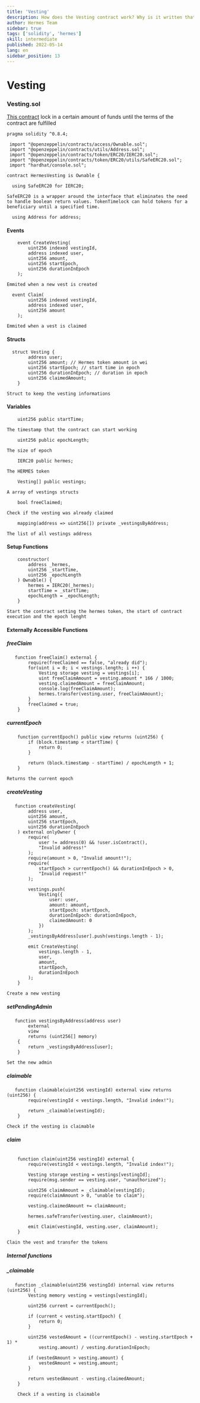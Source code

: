 ```yaml
---
title: 'Vesting'
description: How does the Vesting contract work? Why is it written that way?
author: Hermes Team
sidebar: true
tags: ['solidity', 'hermes']
skill: intermediate
published: 2022-05-14
lang: en
sidebar_position: 13
---
```


# Vesting

### Vesting.sol

[This contract](https://github.com/Hermes-defi/hermes-team-vest/blob/master/contracts/Vesting.sol) lock in a certain amount of funds until the terms of the contract are fulfilled

```solidity
pragma solidity ^0.8.4;
```

```solidity
 import "@openzeppelin/contracts/access/Ownable.sol";
 import "@openzeppelin/contracts/utils/Address.sol";
 import "@openzeppelin/contracts/token/ERC20/IERC20.sol";
 import "@openzeppelin/contracts/token/ERC20/utils/SafeERC20.sol";
 import "hardhat/console.sol";
```

```solidity
contract HermesVesting is Ownable {
```

```solidity
  using SafeERC20 for IERC20;
```

    SafeERC20 is a wrapper around the interface that eliminates the need to handle boolean return values. TokenTimelock can hold tokens for a beneficiary until a specified time.

```solidity
  using Address for address;
```

#### Events

```solidity
    event CreateVesting(
        uint256 indexed vestingId,
        address indexed user,
        uint256 amount,
        uint256 startEpoch,
        uint256 durationInEpoch
    );
```

    Emmited when a new vest is created

```solidity
  event Claim(
        uint256 indexed vestingId,
        address indexed user,
        uint256 amount
    );
```

    Emmited when a vest is claimed

#### Structs

```solidity
  struct Vesting {
        address user;
        uint256 amount; // Hermes token amount in wei
        uint256 startEpoch; // start time in epoch
        uint256 durationInEpoch; // duration in epoch
        uint256 claimedAmount;
    }
```

    Struct to keep the vesting informations

#### Variables

```solidity
    uint256 public startTime;
```

    The timestamp that the contract can start working

```solidity
    uint256 public epochLength;
```

    The size of epoch

```solidity
    IERC20 public hermes;
```

    The HERMES token

```solidity
    Vesting[] public vestings;
```

    A array of vestings structs

```solidity
    bool freeClaimed;
```

    Check if the vesting was already claimed

```solidity
    mapping(address => uint256[]) private _vestingsByAddress;
```

    The list of all vestings address

#### Setup Functions

```solidity
    constructor(
        address _hermes,
        uint256 _startTime,
        uint256 _epochLength
    ) Ownable() {
        hermes = IERC20(_hermes);
        startTime = _startTime;
        epochLength = _epochLength;
    }
```

    Start the contract setting the hermes token, the start of contract execution and the epoch lenght

#### Externally Accessible Functions

##### freeClaim

```solidity
   function freeClaim() external {
        require(freeClaimed == false, "already did");
        for(uint i = 0; i < vestings.length; i ++) {
            Vesting storage vesting = vestings[i];
            uint freeClaimAmount = vesting.amount * 166 / 1000;
            vesting.claimedAmount = freeClaimAmount;
            console.log(freeClaimAmount);
            hermes.transfer(vesting.user, freeClaimAmount);
        }
        freeClaimed = true;
    }

```

##### currentEpoch

```solidity
    function currentEpoch() public view returns (uint256) {
        if (block.timestamp < startTime) {
            return 0;
        }

        return (block.timestamp - startTime) / epochLength + 1;
    }
```

    Returns the current epoch

##### createVesting

```solidity
   function createVesting(
        address user,
        uint256 amount,
        uint256 startEpoch,
        uint256 durationInEpoch
    ) external onlyOwner {
        require(
            user != address(0) && !user.isContract(),
            "Invalid address!"
        );
        require(amount > 0, "Invalid amount!");
        require(
            startEpoch > currentEpoch() && durationInEpoch > 0,
            "Invalid request!"
        );

        vestings.push(
            Vesting({
                user: user,
                amount: amount,
                startEpoch: startEpoch,
                durationInEpoch: durationInEpoch,
                claimedAmount: 0
            })
        );
        _vestingsByAddress[user].push(vestings.length - 1);

        emit CreateVesting(
            vestings.length - 1,
            user,
            amount,
            startEpoch,
            durationInEpoch
        );
    }
```

    Create a new vesting

##### setPendingAdmin

```solidity
   function vestingsByAddress(address user)
        external
        view
        returns (uint256[] memory)
    {
        return _vestingsByAddress[user];
    }
```

    Set the new admin

##### claimable

```solidity
   function claimable(uint256 vestingId) external view returns (uint256) {
        require(vestingId < vestings.length, "Invalid index!");

        return _claimable(vestingId);
    }

```

    Check if the vesting is claimable

##### claim

```solidity

    function claim(uint256 vestingId) external {
        require(vestingId < vestings.length, "Invalid index!");

        Vesting storage vesting = vestings[vestingId];
        require(msg.sender == vesting.user, "unauthorized");

        uint256 claimAmount = _claimable(vestingId);
        require(claimAmount > 0, "unable to claim");

        vesting.claimedAmount += claimAmount;

        hermes.safeTransfer(vesting.user, claimAmount);

        emit Claim(vestingId, vesting.user, claimAmount);
    }
```

    Clain the vest and transfer the tokens

##### Internal functions

##### \_claimable

```solidity
   function _claimable(uint256 vestingId) internal view returns (uint256) {
        Vesting memory vesting = vestings[vestingId];

        uint256 current = currentEpoch();

        if (current < vesting.startEpoch) {
            return 0;
        }

        uint256 vestedAmount = ((currentEpoch() - vesting.startEpoch + 1) *
            vesting.amount) / vesting.durationInEpoch;

        if (vestedAmount > vesting.amount) {
            vestedAmount = vesting.amount;
        }

        return vestedAmount - vesting.claimedAmount;
    }

    Check if a vesting is claimable
```
